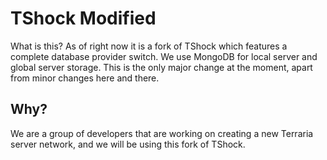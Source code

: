 # TShock Modified
What is this? As of right now it is a fork of TShock which features a complete database provider switch. We use MongoDB for local server and global server storage. This is the only major change at the moment, apart from minor changes here and there.

## Why?
We are a group of developers that are working on creating a new Terraria server network, and we will be using this fork of TShock.
